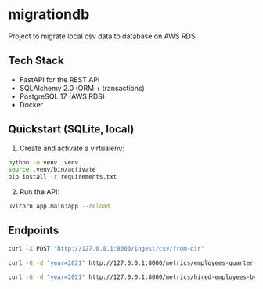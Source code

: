 # migrationdb
Project to migrate local csv data to database on AWS RDS

## Tech Stack

- FastAPI for the REST API
- SQLAlchemy 2.0 (ORM + transactions)
- PostgreSQL 17 (AWS RDS)
- Docker


## Quickstart (SQLite, local)

1) Create and activate a virtualenv:

```bash
python -m venv .venv
source .venv/bin/activate
pip install -r requirements.txt
```

2) Run the API:

```bash
uvicorn app.main:app --reload
```

## Endpoints

```bash
curl -X POST "http://127.0.0.1:8000/ingest/csv/from-dir"
```

```bash
curl -G -d "year=2021" http://127.0.0.1:8000/metrics/employees-quarter-by-year
```

```bash
curl -G -d "year=2021" http://127.0.0.1:8000/metrics/hired-employees-by-department
```